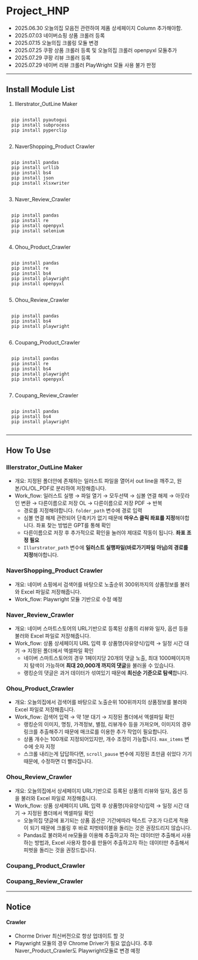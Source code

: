 # Project_HNP

- 2025.06.30 오늘의집 모음전 관련하여 제품 상세페이지 Column 추가해야함.
- 2025.07.03 네이버쇼핑 상품 크롤러 등록
- 2025.07.15 오늘의집 크롤링 모듈 변경
- 2025.07.25 쿠팡 상품 크롤러 등록 및 오늘의집 크롤러 openpyxl 모듈추가
- 2025.07.29 쿠팡 리뷰 크롤러 등록
- 2025.07.29 네이버 리뷰 크롤러 PlayWright 모듈 사용 불가 판정

-----

## Install Module List
1. Illerstrator_OutLine Maker
<pre><code>
  pip install pyautogui
  pip install subprocess
  pip install pyperclip
  </code></pre>

2. NaverShopping_Product Crawler
<pre><code>
  pip install pandas
  pip install urllib
  pip install bs4
  pip install json
  pip install xlsxwriter
  </code></pre>

3. Naver_Review_Crawler
<pre><code>
  pip install pandas
  pip install re
  pip install openpyxl
  pip install selenium
  </code></pre>

4. Ohou_Product_Crawler
<pre><code>
  pip install pandas
  pip install re
  pip install bs4
  pip install playwright
  pip install openpyxl
  </code></pre>

5. Ohou_Review_Crawler
<pre><code>
  pip install pandas
  pip install bs4
  pip install playwright
  </code></pre>

6. Coupang_Product_Crawler
<pre><code>
  pip install pandas
  pip install re
  pip install bs4
  pip install playwright
  pip install openpyxl
  </code></pre>

7. Coupang_Review_Crawler
<pre><code>
  pip install pandas
  pip install bs4
  pip install playwright
  </code></pre>

-----

## How To Use
### Illerstrator_OutLine Maker
- 개요: 지정된 폴더안에 존재하는 일러스트 파일을 열어서 out line을 깨주고, 원본/OL/OL_PDF로 분리하여 저장해줍니다.
- Work_flow: 일러스트 실행 → 파일 열기 → 모두선택 → 심볼 연결 해제 → 아웃라인 변환 → 다른이름으로 저장 OL → 다른이름으로 저장 PDF → 반복
  - 경로를 지정해야합니다. <code>folder_path</code> 변수에 경로 입력
  - 심볼 연결 해제 관련되어 단축키가 없기 때문에 **마우스 클릭 좌표를 지정**해야합니다. 좌표 찾는 방법은 GPT를 통해 확인
  - 다른이름으로 저장 후 추가적으로 확인을 눌러야 제대로 작동이 됩니다. **좌표 조정 필요**
  - <code>Illurstrator_path</code> 변수에 **일러스트 실행파일(바로가기파일 아님)의 경로를 지정**해야합니다.

### NaverShopping_Product Crawler
- 개요: 네이버 쇼핑에서 검색어를 바탕으로 노출순위 300위까지의 상품정보를 불러와 Excel 파일로 저장해줍니다.
- Work_flow: Playwright 모듈 기반으로 수정 예정

### Naver_Review_Crawler
- 개요: 네이버 스마트스토어의 URL기반으로 등록된 상품의 리뷰와 일자, 옵션 등을 불러와 Excel 파일로 저장해줍니다.
- Work_flow: 상품 상세페이지 URL 입력 후 상품명(자유양식)입력 → 일정 시간 대기 → 지정된 폴더에서 엑셀파일 확인
  - 네이버 스마트스토어의 경우 1페이지당 20개의 댓글 노출, 최대 1000페이지까지 탐색이 가능하며 **최대 20,000개 까지의 댓글**을 불러올 수 있습니다.
  - 랭킹순의 댓글은 과거 데이터가 섞여있기 때문에 **최신순 기준으로 탐색**합니다.

### Ohou_Product_Crawler
- 개요: 오늘의집에서 검색어를 바탕으로 노출순위 100위까지의 상품정보를 불러와 Excel 파일로 저장해줍니다.
- Work_flow: 검색어 입력 → 약 1분 대기 → 지정된 폴더에서 엑셀파일 확인
  - 랭킹순의 이미지, 명칭, 가격정보, 별점, 리뷰개수 등을 가져오며, 이미지의 경우 링크를 추출해주기 때문에 매크로를 이용한 추가 작업이 필요합니다.
  - 상품 개수는 100개로 지정되어있지만, 개수 조정이 가능합니다. <code>max_items</code> 변수에 숫자 지정
  - 스크롤 내리는게 답답하다면, <code>scroll_pause</code> 변수에 지정된 초만큼 쉬었다 가기 때문에, 수정하면 더 빨라집니다.

### Ohou_Review_Crawler
- 개요: 오늘의집에서 상세페이지 URL기반으로 등록된 상품의 리뷰와 일자, 옵션 등을 불러와 Excel 파일로 저장해줍니다.
- Work_flow: 상품 상세페이지 URL 입력 후 상품명(자유양식)입력 → 일정 시간 대기 → 지정된 폴더에서 엑셀파일 확인
  - 오늘의집 댓글에 표기되는 상품 옵션은 기간에따라 텍스트 구조가 다르게 적용이 되기 때문에 크롤링 후 바로 피벗테이블을 돌리는 것은 권장드리지 않습니다.
  - Pandas로 불러와서 re모듈을 이용해 추출하고자 하는 데이터만 추출해서 사용하는 방법과, Excel 사용자 함수를 만들어 추출하고자 하는 데이터만 추출해서 피벗을 돌리는 것을 권장드립니다.

### Coupang_Product_Crawler

### Coupang_Review_Crawler

-----

## Notice
<H4>Crawler</H4>

- Chorme Driver 최신버전으로 항상 업데이트 할 것
- Playwright 모듈의 경우 Chrome Driver가 필요 없습니다. 추후 Naver_Product_Crawler도 Playwright모듈로 변경 예정

